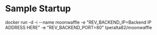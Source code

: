 # Sample Startup

docker run -d -i --name moonwaffle -e "REV_BACKEND_IP=Backend IP ADDRESS HERE" -e "REV_BACKEND_PORT=80" tperalta82/moonwaffle
